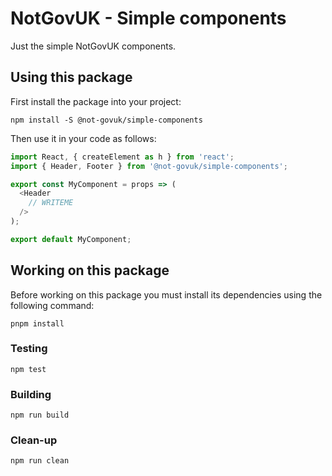 NotGovUK - Simple components
============================

Just the simple NotGovUK components.


Using this package
------------------

First install the package into your project:

```shell
npm install -S @not-govuk/simple-components
```

Then use it in your code as follows:

```js
import React, { createElement as h } from 'react';
import { Header, Footer } from '@not-govuk/simple-components';

export const MyComponent = props => (
  <Header
    // WRITEME
  />
);

export default MyComponent;
```


Working on this package
-----------------------

Before working on this package you must install its dependencies using
the following command:

```shell
pnpm install
```


### Testing

```shell
npm test
```


### Building

```shell
npm run build
```


### Clean-up

```shell
npm run clean
```
